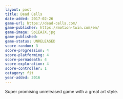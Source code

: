 ```yaml
---
layout: post
title: Dead Cells
date-added: 2017-02-26
game-url: https://dead-cells.com/
game-publisher: https://motion-twin.com/en/
game-image: Sp1EAJX.jpg
game-published:
game-status: UNRELEASED
score-random: 3
score-progression: 4
score-platforming: 4
score-permadeath: 4
score-exploration: 4
score-controller: 1
catagory: fit
year-added: 2016
---
```


Super promising unreleased game with a great art style.
